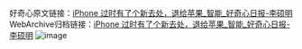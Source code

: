 好奇心原文链接：[iPhone 过时有了个新去处，退给苹果_智能_好奇心日报-李硕明](https://www.qdaily.com/articles/7829.html)
WebArchive归档链接：[iPhone 过时有了个新去处，退给苹果_智能_好奇心日报-李硕明](http://web.archive.org/web/20190623172957/https://www.qdaily.com/articles/7829.html)
![image](http://ww3.sinaimg.cn/large/007d5XDply1g3wjys2yk2j30u02dk1kx)